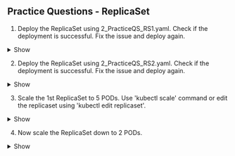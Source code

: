 ## Practice Questions - ReplicaSet


1. Deploy the ReplicaSet using 2_PracticeQS_RS1.yaml. Check if the deployment is successful. Fix the issue and deploy again.

  <details><summary>Show</summary>
<p>

```bash
kubectl explain rs | grep VERSION


```
</p>
</details>

2. Deploy the ReplicaSet using 2_PracticeQS_RS2.yaml. Check if the deployment is successful. Fix the issue and deploy again.
  <details><summary>Show</summary>
<p>

```bash
Match the labels on the selector and pod template in the defintion file
```
</p>
</details>

3. Scale the 1st ReplicaSet to 5 PODs. Use 'kubectl scale' command or edit the replicaset using 'kubectl edit replicaset'.

  <details><summary>Show</summary>
<p>

```bash
kubectl edit replicaset new-replica-set 

or 
  
kubectl scale rs replicaset-1 --replicas=5
```
</p>
</details>

4. Now scale the ReplicaSet down to 2 PODs.

  <details><summary>Show</summary>
<p>

```bash
kubectl scale replicaset replicaset-1 --replicas=2
```
</p>
</details>
